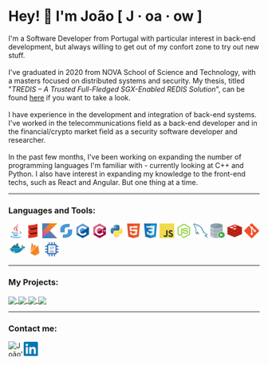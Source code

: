 <h1 align="left">Hey! 👋 I'm João [ J · oa · ow ] </h1>


I'm a Software Developer from Portugal with particular interest in back-end development, but always willing to get out of my confort zone to try out new stuff.<br/>
<br/>
I've graduated in 2020 from NOVA School of Science and Technology, with a masters focused on distributed systems and security.
My thesis, titled "*TREDIS – A Trusted Full-Fledged SGX-Enabled REDIS Solution*", can be found [here](https://run.unl.pt/bitstream/10362/116775/1/Reis_2021.pdf) if you want to take a look.<br/>
<br/>
I have experience in the development and integration of back-end systems. I've worked in the telecommunications field as a back-end developer and in the financial/crypto market field as a security software developer and researcher.<br/>
<br/>
In the past few months, I've been working on expanding the number of programming languages I'm familiar with - currently looking at C++ and Python. I also have interest in expanding my knowledge to the front-end techs, such as React and Angular. But one thing at a time.<br/>


---

### Languages and Tools:

<p align="left">
  <img src="https://raw.githubusercontent.com/devicons/devicon/master/icons/java/java-original.svg" alt="java" width="30" height="30"/>
  <img src="https://raw.githubusercontent.com/devicons/devicon/master/icons/scala/scala-original.svg" alt="scala" width="30" height="30"/>
  <img src="https://raw.githubusercontent.com/devicons/devicon/master/icons/kotlin/kotlin-original.svg" alt="kotlin" width="30" height="30"/>
  <img src="https://github.com/jcreis/jcreis/blob/main/tech-icons/sag-icon.png" alt="webmethods" width="28" height="30"/>
  <img src="https://raw.githubusercontent.com/devicons/devicon/master/icons/c/c-original.svg" alt="c" width="30" height="30"/>
  <img src="https://raw.githubusercontent.com/devicons/devicon/master/icons/cplusplus/cplusplus-original.svg" alt="cpp" width="30" height="30"/>
  <img src="https://raw.githubusercontent.com/devicons/devicon/master/icons/python/python-original.svg" alt="python" width="30" height="30"/>
  <img src="https://raw.githubusercontent.com/devicons/devicon/master/icons/html5/html5-original.svg" alt="html5" width="30" height="30"/>
  <img src="https://raw.githubusercontent.com/devicons/devicon/master/icons/css3/css3-original.svg" alt="css3" width="30" height="30"/>
  <img src="https://raw.githubusercontent.com/devicons/devicon/master/icons/javascript/javascript-original.svg" alt="javascript" width="30" height="30"/>
  <img src="https://raw.githubusercontent.com/devicons/devicon/master/icons/nodejs/nodejs-original.svg" alt="nodejs" width="30" height="30"/>
  <img src="https://raw.githubusercontent.com/devicons/devicon/master/icons/mysql/mysql-original.svg" alt="mysql" width="30" height="30"/>
  <img src="https://github.com/jcreis/jcreis/blob/main/tech-icons/oraclesql-icon.png" alt="oraclesql" width="30" height="30"/>
  <img src="https://raw.githubusercontent.com/devicons/devicon/master/icons/redis/redis-original.svg" alt="redis" width="30" height="30"/>
  <img src="https://raw.githubusercontent.com/devicons/devicon/master/icons/git/git-original.svg" alt="git" width="30" height="30"/>
  <img src="https://raw.githubusercontent.com/devicons/devicon/master/icons/docker/docker-original.svg" alt="docker" width="34" height="34"/>
  <img src="https://raw.githubusercontent.com/devicons/devicon/master/icons/firebase/firebase-plain.svg" alt="firebase" width="30" height="30"/>
  <img src="https://github.com/jcreis/jcreis/blob/main/tech-icons/sgx-icon.png" alt="sgx" width="30" height="30"/>
</p>


---

### My Projects:


<a href="https://github.com/jcreis/VacationManager">
  <img align="center" src="https://github-readme-stats.vercel.app/api/pin/?username=jcreis&repo=VacationManager&theme=tokyonight" />
</a>

<a href="https://github.com/jcreis/sparkApp">
  <img align="center" src="https://github-readme-stats.vercel.app/api/pin/?username=jcreis&repo=sparkApp&theme=tokyonight" />
</a>

<a href="https://github.com/jcreis/SpringShellApp">
 <img align="center" src="https://github-readme-stats.vercel.app/api/pin/?username=jcreis&repo=SpringShellApp&theme=tokyonight" />
</a>

<a href="https://github.com/jcreis/SpringShellApp">
 <img align="center" src="https://github-readme-stats.vercel.app/api/pin/?username=jcreis&repo=sgx-experiments&theme=tokyonight" />
</a>

<br/>


---

### Contact me:

[<img align="left" alt="João's GitHub" width="30" height="30" src="https://upload.wikimedia.org/wikipedia/commons/thumb/a/ae/Github-desktop-logo-symbol.svg/1024px-Github-desktop-logo-symbol.svg.png" />][github]
[<img align="left" alt="João's LinkedIn" width="30" height="30" src="https://raw.githubusercontent.com/devicons/devicon/master/icons/linkedin/linkedin-original.svg" />][linkedin]

<br />

<!---

---

### Github Activity:

<a href="https://github.com/jcreis">
  <img align="left" src="https://github-readme-stats.vercel.app/api/top-langs/?username=jcreis&theme=tokyonight" />
</a>

<a href="https://github.com/jcreis">
 <img align="right" src="https://github-readme-stats.vercel.app/api?username=jcreis&show_icons=true&theme=tokyonight&line_height=27" alt="João's github stats"/>
</a>

-->


[github]: https://github.com/jcreis
[linkedin]: https://linkedin.com/in/joaoreis96
